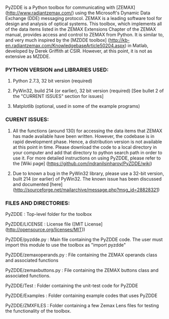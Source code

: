 PyZDDE is a Python toolbox for communicating with [ZEMAX] (http://www.radiantzemax.com/)  using the Microsoft's Dynamic Data Exchange (DDE) messaging protocol. ZEMAX is a leading software tool for design and analysis of optical systems. This toolbox, which implements all of the data items listed in the ZEMAX Extensions Chapter of the ZEMAX manual, provides access and control to ZEMAX from Python. It is similar to, and very much inspired by the [MZDDE toolbox] (http://kb-en.radiantzemax.com/KnowledgebaseArticle50204.aspx) in Matlab, developed by Derek Griffith at CSIR. However, at this point, it is not as extensive as MZDDE.


### PYTHON VERSION and LIBRARIES USED:

1.   Python 2.7.3, 32 bit version (required)

2.   PyWin32, build 214 (or earlier), 32 bit version (required) [See bullet 2 of the "CURRENT ISSUES" section for issues] 

3.   Matplotlib (optional, used in some of the example programs)


### CURENT ISSUES:

1.   All the functions (around 130) for accessing the data items that ZEMAX has made available have been written. However, the codebase is in rapid development phase. Hence, a distribution version is not available at this point in time. Please download the code to a local directory in your computer and add that directory to python search path in order to use it. For more detailed instructions on using PyZDDE, please refer to the [Wiki page] (https://github.com/indranilsinharoy/PyZDDE/wiki)

2.   Due to known a bug in the PyWin32 library, please use a 32-bit version, built 214 (or earlier) of PyWin32. The known issue has been discussed and documented [here] (http://sourceforge.net/mailarchive/message.php?msg_id=28828321)


### FILES AND DIRECTORIES:

PyZDDE                     : Top-level folder for the toolbox 

PyZDDE/LICENSE      : License file ([MIT License] (http://opensource.org/licenses/MIT))

PyZDDE/pyzdde.py   : Main file containing the PyZDDE code. The user must import this module to use the toolbox as "import pyzdde"

PyZDDE/zemaxoperands.py     : File containing the ZEMAX operands class and associated functions

PyZDDE/zemaxbuttons.py       : File containing the ZEMAX buttons class and associated functions.

PyZDDE/Test             : Folder containing the unit-test code for PyZDDE 

PyZDDE/Examples     : Folder containing example codes that uses PyZDDE

PyZDDE/ZMXFILES    : Folder containing a few Zemax Lens files for testing the functionality of the toolbox.


